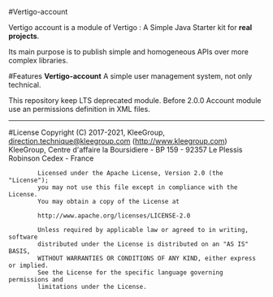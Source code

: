 #Vertigo-account

Vertigo account is a module of Vertigo : A Simple Java Starter kit for **real projects**.

Its main purpose is to publish simple and homogeneous APIs over more complex libraries.


#Features
__Vertigo-account__ A simple user management system, not only technical.

This repository keep LTS deprecated module.
Before 2.0.0 Account module use an permissions definition in XML files.
 
-----
#License Copyright (C) 2017-2021, KleeGroup, direction.technique@kleegroup.com (http://www.kleegroup.com) KleeGroup, Centre d'affaire la Boursidiere - BP 159 - 92357 Le Plessis Robinson Cedex - France

            Licensed under the Apache License, Version 2.0 (the "License");
            you may not use this file except in compliance with the License.
            You may obtain a copy of the License at
            
            http://www.apache.org/licenses/LICENSE-2.0
            
            Unless required by applicable law or agreed to in writing, software
            distributed under the License is distributed on an "AS IS" BASIS,
            WITHOUT WARRANTIES OR CONDITIONS OF ANY KIND, either express or implied.
            See the License for the specific language governing permissions and
            limitations under the License.
